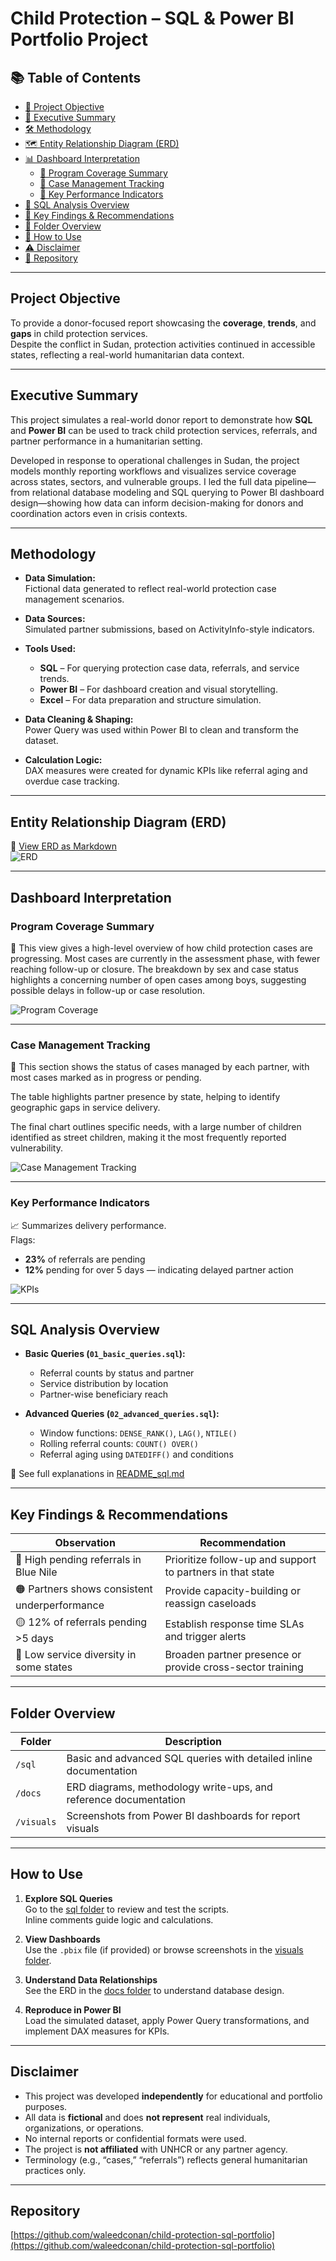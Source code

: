 # Child Protection – SQL & Power BI Portfolio Project

## 📚 Table of Contents

- [🎯 Project Objective](#project-objective)
- [📝 Executive Summary](#executive-summary)
- [🛠️ Methodology](#methodology)
- [🗺️ Entity Relationship Diagram (ERD)](#entity-relationship-diagram-erd)
- [📊 Dashboard Interpretation](#dashboard-interpretation)
  - [🔹 Program Coverage Summary](#program-coverage-summary)
  - [🔹 Case Management Tracking](#case-management-tracking)
  - [🔹 Key Performance Indicators](#key-performance-indicators)
- [🧮 SQL Analysis Overview](#sql-analysis-overview)
- [📌 Key Findings & Recommendations](#key-findings--recommendations)
- [📂 Folder Overview](#folder-overview)
- [🚀 How to Use](#how-to-use)
- [⚠️ Disclaimer](#disclaimer)
- [🔗 Repository](#repository)

---

## Project Objective

To provide a donor-focused report showcasing the **coverage**, **trends**, and **gaps** in child protection services.  
Despite the conflict in Sudan, protection activities continued in accessible states, reflecting a real-world humanitarian data context.

---

## Executive Summary

This project simulates a real-world donor report to demonstrate how **SQL** and **Power BI** can be used to track child protection services, referrals, and partner performance in a humanitarian setting.

Developed in response to operational challenges in Sudan, the project models monthly reporting workflows and visualizes service coverage across states, sectors, and vulnerable groups. I led the full data pipeline—from relational database modeling and SQL querying to Power BI dashboard design—showing how data can inform decision-making for donors and coordination actors even in crisis contexts.

---

## Methodology

- **Data Simulation:**  
  Fictional data generated to reflect real-world protection case management scenarios.

- **Data Sources:**  
  Simulated partner submissions, based on ActivityInfo-style indicators.

- **Tools Used:**
  - **SQL** – For querying protection case data, referrals, and service trends.  
  - **Power BI** – For dashboard creation and visual storytelling.  
  - **Excel** – For data preparation and structure simulation.

- **Data Cleaning & Shaping:**  
  Power Query was used within Power BI to clean and transform the dataset.

- **Calculation Logic:**  
  DAX measures were created for dynamic KPIs like referral aging and overdue case tracking.

---

## Entity Relationship Diagram (ERD)

📎 [View ERD as Markdown](https://github.com/waleedconan/child-protection-sql-portfolio/blob/main/docs/ERD.md)  
![ERD](https://raw.githubusercontent.com/waleedconan/child-protection-sql-portfolio/main/docs/child_protection_erd.png)

---

## Dashboard Interpretation

### Program Coverage Summary  
🧭 This view gives a high-level overview of how child protection cases are progressing. Most cases are currently in the assessment phase, with fewer reaching follow-up or closure.
The breakdown by sex and case status highlights a concerning number of open cases among boys, suggesting possible delays in follow-up or case resolution.

![Program Coverage](https://raw.githubusercontent.com/waleedconan/child-protection-sql-portfolio/main/visuals/v1%20Child%20Protection%20Donor%20Report%201.png)

---

### Case Management Tracking  
📌 This section shows the status of cases managed by each partner, with most cases marked as in progress or pending.

The table highlights partner presence by state, helping to identify geographic gaps in service delivery.

The final chart outlines specific needs, with a large number of children identified as street children, making it the most frequently reported vulnerability.

![Case Management Tracking](https://raw.githubusercontent.com/waleedconan/child-protection-sql-portfolio/main/visuals/v2%20Case%20Management%20Tracking.png)

---

### Key Performance Indicators  
📈 Summarizes delivery performance.  
Flags:  
- **23%** of referrals are pending  
- **12%** pending for over 5 days — indicating delayed partner action

![KPIs](https://raw.githubusercontent.com/waleedconan/child-protection-sql-portfolio/main/visuals/v3%20KPIs.png)

---

## SQL Analysis Overview

- **Basic Queries (`01_basic_queries.sql`):**
  - Referral counts by status and partner  
  - Service distribution by location  
  - Partner-wise beneficiary reach

- **Advanced Queries (`02_advanced_queries.sql`):**
  - Window functions: `DENSE_RANK()`, `LAG()`, `NTILE()`  
  - Rolling referral counts: `COUNT() OVER()`  
  - Referral aging using `DATEDIFF()` and conditions

📄 See full explanations in [README_sql.md](https://github.com/waleedconan/child-protection-sql-portfolio/blob/main/sql/README_sql.md)

---

## Key Findings & Recommendations

| Observation                                 | Recommendation                                              |
|---------------------------------------------|--------------------------------------------------------------|
| 🔴 High pending referrals in Blue Nile      | Prioritize follow-up and support to partners in that state   |
| 🟠 Partners shows consistent underperformance | Provide capacity-building or reassign caseloads              |
| 🟡 12% of referrals pending >5 days         | Establish response time SLAs and trigger alerts              |
| 🔵 Low service diversity in some states     | Broaden partner presence or provide cross-sector training    |

---

## Folder Overview

| Folder       | Description                                                        |
|--------------|--------------------------------------------------------------------|
| `/sql`       | Basic and advanced SQL queries with detailed inline documentation  |
| `/docs`      | ERD diagrams, methodology write-ups, and reference documentation    |
| `/visuals`   | Screenshots from Power BI dashboards for report visuals             |

---

## How to Use

1. **Explore SQL Queries**  
   Go to the [sql folder](https://github.com/waleedconan/child-protection-sql-portfolio/tree/main/sql) to review and test the scripts.  
   Inline comments guide logic and calculations.

2. **View Dashboards**  
   Use the `.pbix` file (if provided) or browse screenshots in the [visuals folder](https://github.com/waleedconan/child-protection-sql-portfolio/tree/main/visuals).

3. **Understand Data Relationships**  
   See the ERD in the [docs folder](https://github.com/waleedconan/child-protection-sql-portfolio/tree/main/docs) to understand database design.

4. **Reproduce in Power BI**  
   Load the simulated dataset, apply Power Query transformations, and implement DAX measures for KPIs.

---

## Disclaimer

- This project was developed **independently** for educational and portfolio purposes.  
- All data is **fictional** and does **not represent** real individuals, organizations, or operations.  
- No internal reports or confidential formats were used.  
- The project is **not affiliated** with UNHCR or any partner agency.  
- Terminology (e.g., “cases,” “referrals”) reflects general humanitarian practices only.

---

## Repository

[https://github.com/waleedconan/child-protection-sql-portfolio](https://github.com/waleedconan/child-protection-sql-portfolio)
